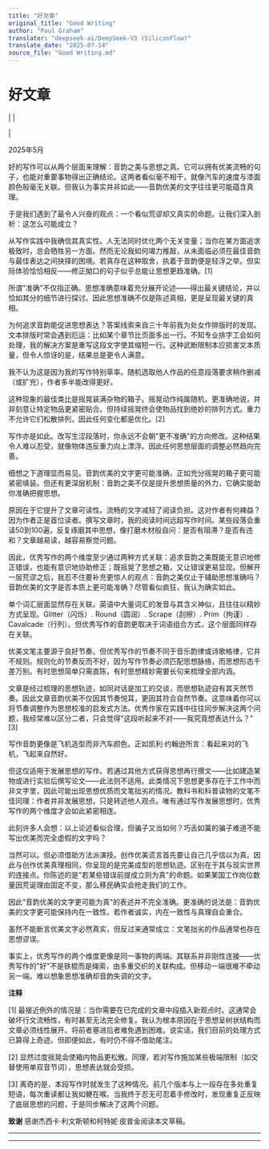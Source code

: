 ```yaml
---
title: "好文章"
original_title: "Good Writing"
author: "Paul Graham"
translator: "deepseek-ai/DeepSeek-V3 (SiliconFlow)"
translate_date: "2025-07-14"
source_file: "Good Writing.md"
---
```


# 好文章

| | [](index.html)  
  
|   
  
2025年5月  
  
好的写作可以从两个层面来理解：音韵之美与思想之真。它可以拥有优美流畅的句子，也能对重要事物得出正确结论。这两者看似毫不相干，就像汽车的速度与漆面颜色般毫无关联。但我认为事实并非如此——音韵优美的文字往往更可能蕴含真理。  
  
于是我们遇到了最令人兴奋的观点：一个看似荒谬却又真实的命题。让我们深入剖析：这怎么可能成立？  
  
从写作实践中我确信其真实性。人无法同时优化两个无关变量；当你在某方面追求极致时，总会牺牲另一方面。然而无论我如何竭力推敲，从未面临必须在最佳音韵与最佳表达之间抉择的困境。若真存在这种取舍，执着于音韵便是轻浮之举。但实际体验恰恰相反——修正拗口的句子似乎总能让思想更趋准确。[1]  
  
所谓"准确"不仅指正确。思想准确意味着充分展开论述——得出最关键结论，并以恰如其分的细节进行探讨。因此思想准确不仅是陈述真相，更是呈现最关键的真相。  
  
为何追求音韵能促进思想表达？答案线索来自三十年前我为处女作排版时的发现。文本排版时常会遇到厄运：比如某个章节比页面多出一行。不知专业排字工会如何处理，我的解决方案是重写这段文字使其缩短一行。这种武断限制本应损害文本质量，但令人惊讶的是，结果总是更令人满意。  
  
我不认为这是因为我的写作特别草率。随机选取他人作品的任意段落要求稍作删减（或扩充），作者多半能改得更好。  
  
这种现象的最佳类比是摇晃装满杂物的箱子。摇晃动作纯属随机，更准确地说，并非刻意让特定物品更紧密贴合。但持续摇晃终会使物品找到绝妙的排列方式。重力不允许它们松散排列，因此任何变化都是优化。[2]  
  
写作亦是如此。改写生涩段落时，你永远不会朝"更不准确"的方向修改。这种结果令人难以忍受，就像物体违反重力向上漂浮。因此任何思想层面的调整必然趋向完善。  
  
细想之下道理显而易见。音韵优美的文字更可能准确，正如充分摇晃的箱子更可能紧密填装。但还有更深层机制：音韵之美不仅是提升思想质量的外力，它确实能助你准确把握思想。  
  
原因在于它提升了文章可读性。流畅的文字减轻了阅读负担。这对作者有何裨益？因为作者正是首位读者。撰写文章时，我的阅读时间远超写作时间。某些段落会重读50到100遍，反复琢磨其中思想，像打磨木材般自问：是否有阻滞？是否有违和？文章越易读，越容易察觉问题。  
  
因此，优秀写作的两个维度至少通过两种方式关联：追求音韵之美既能无意识地修正错误，也能有意识地协助修正；既摇晃了思想之箱，又让错误更易显现。但解开一层荒谬之后，我忍不住要补充更惊人的观点：音韵之美仅止于辅助思想准确吗？音韵优美的文字是否本质上更可能准确？尽管看似疯狂，我认为确实如此。  
  
单个词汇层面显然存在关联。英语中大量词汇的发音与其含义神似，且往往以精妙方式呈现。Glitter（闪烁）. Round（圆润）. Scrape（刮擦）. Prim（拘谨）. Cavalcade（行列）。但优秀写作的音韵更取决于词语组合方式，这个层面同样存在关联。  
  
优美文笔主要源于良好节奏。但优秀写作的节奏不同于音乐韵律或诗歌格律，它并不规则。规则化的节奏反而不好，因为写作节奏必须匹配思想脉络，而思想形态千差万别。有时思想简单只需直陈，有时思想精妙需要长句来梳理全部内涵。  
  
文章是经过梳理的思想轨迹，如同对话是加工的交谈，而思想轨迹自有其天然节奏。因此文章音韵优美不仅因其节奏悦耳，更因其符合自然节奏。这意味着你可以将节奏调整作为思想校准的启发式方法。优秀作家在实践中往往同步解决这两个问题，我经常难以区分二者，只会觉得"这段听起来不对——我究竟想表达什么？"[3]  
  
写作音韵更像是飞机造型而非汽车颜色。正如凯利·约翰逊所言：看起来对的飞机，飞起来自然好。  
  
但这仅适用于发展思想的写作。若通过其他方式获得思想再行撰文——比如建造某物或进行实验后撰写论文——此法则不适用。此类情况下思想更多存在于工作中而非文字里，因此可能出现思想优质而文笔拙劣的情况。教科书和科普读物的文笔不佳同理：作者并非发展思想，只是转述他人观点。唯有通过写作发展思想时，优秀写作的两个维度才会如此紧密相连。  
  
此刻许多人会想：以上论述看似合理，但骗子又当如何？巧舌如簧的骗子难道不能写出优美而完全虚假的文字吗？  
  
当然可以。但必须借助方法派演技。创作优美谎言首先要让自己几乎信以为真。因此与创作优美真理相同，你呈现的是完美成型的思想轨迹。区别在于其与现实世界的连接点。你陈述的是"若某些错误前提成立则为真"的命题。如果某国工作岗位数量因荒诞理由固定不变，那么移民确实会抢走我们的工作。  
  
因此"音韵优美的文字更可能为真"的表述并不完全准确。更准确的说法是：音韵优美的文字更可能保持内在一致性。若作者诚实，内在一致性与真理自会重合。  
  
虽然不能断言优美文字必然真实，但反过来通常成立：文笔拙劣的作品通常也存在思想谬误。  
  
事实上，优秀写作的两个维度更像是同一事物的两端。其联系并非刚性连接——优秀写作的"好"不是铁棍而是绳索，由多重交织的关联构成。但移动一端很难不牵动另一端。难以想象思想准确却音韵失调的文字。  
  
  
  
  
  
  
  
  
  
  
  
**注释**  
  
[1] 最接近例外的情况是：当你需要在已完成的文章中段插入新观点时。这通常会破坏行文流畅性，有时甚至无法完全修复。我认为根本原因在于思想呈树状结构而文章必须线性展开。将前者塞进后者难免遇到困难。说实话，我们目前的处理方式已算得上奇迹。但即便如此，有时仍不得不借助尾注。  
  
[2] 显然过度摇晃会使箱内物品更松散。同理，若对写作施加某些极端限制（如交替使用单双音节词），思想表达就会受损。  
  
[3] 离奇的是，本段写作时就发生了这种情况。前几个版本与上一段存在多处重复短语，每次重读都让我如鲠在喉。当我终于忍无可忍着手修改时，发现重复正反映了底层思想的问题，于是同步解决了这两个问题。  
  
  
  
**致谢** 感谢杰西卡·利文斯顿和柯特妮·皮普金阅读本文草稿。

***  
  
---